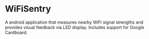 WiFiSentry
==========

A android application that measures nearby WiFi signal strengths and provides visual feedback via LED display. Includes support for Google Cardboard.

